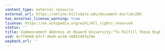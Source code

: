 ```yaml
---
content_type: external-resource
external_url: https://online.hillsdale.edu/document.doc?id=286
has_external_license_warning: true
license: https://en.wikipedia.org/wiki/All_rights_reserved
status: ''
title: Commencement Address at Howard University:"To Fulfill These Rights"
uid: 6cff6b66-6fcf-4be9-ac58-c6852d4fa76e
wayback_url: ''
---
```

